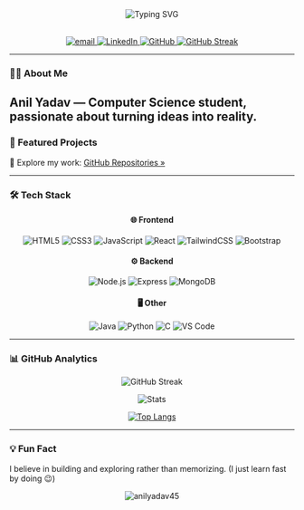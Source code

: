 <!-- README.md -->

<div align="center">
  <img src="https://readme-typing-svg.herokuapp.com?font=Fira+Code&size=26&duration=4000&pause=1000&color=FFFFFF&center=true&vCenter=true&width=800&height=50&lines=Hi+👋,+I'm+Anil+Yadav;MERN+Stack+Developer+%7C+Lifelong+Learner" alt="Typing SVG" />
</div>
<br/>

<p align="center">
  <a href="mailto:rebelanil885@gmail.com">
    <img src="https://img.shields.io/badge/Email-rebelanil885@gmail.com-EA4335?style=for-the-badge&logo=gmail&logoColor=white" alt="email"/>
  </a>
  <a href="https://www.linkedin.com/in/anil-yadav-8b1361282" target="_blank">
    <img src="https://img.shields.io/badge/LinkedIn-Anil_Yadav-0077B5?style=for-the-badge&logo=linkedin&logoColor=white" alt="LinkedIn"/>
  </a>
  <a href="https://github.com/anilyadav45?tab=repositories" target="_blank">
    <img src="https://img.shields.io/badge/GitHub-Projects-181717?style=for-the-badge&logo=github&logoColor=white" alt="GitHub"/>
  </a>
  <a href="https://git.io/streak-stats" target="_blank">
    <img src="https://img.shields.io/badge/Streak_Stats-Check_Out-FF6B81?style=for-the-badge&logo=github&logoColor=white" alt="GitHub Streak"/>
  </a>
</p>

---

### 👨‍💻 About Me

Anil Yadav — Computer Science student, passionate about turning ideas into reality.
---

### 🌟 Featured Projects

🔗 Explore my work: [GitHub Repositories »](https://github.com/anilyadav45?tab=repositories)

---

### 🛠️ Tech Stack

<div align="center">

#### 🌐 Frontend
<p>
  <img alt="HTML5" src="https://img.shields.io/badge/-HTML5-E34F26?style=flat-square&logo=html5&logoColor=white" />
  <img alt="CSS3" src="https://img.shields.io/badge/-CSS3-1572B6?style=flat-square&logo=css3&logoColor=white" />
  <img alt="JavaScript" src="https://img.shields.io/badge/-JavaScript-F7DF1E?style=flat-square&logo=javascript&logoColor=black" />
  <img alt="React" src="https://img.shields.io/badge/-React-61DAFB?style=flat-square&logo=react&logoColor=black" />
  <img alt="TailwindCSS" src="https://img.shields.io/badge/-Tailwind_CSS-06B6D4?style=flat-square&logo=tailwind-css&logoColor=white" />
  <img alt="Bootstrap" src="https://img.shields.io/badge/-Bootstrap-7952B3?style=flat-square&logo=bootstrap&logoColor=white" />
</p>

#### ⚙️ Backend
<p>
  <img alt="Node.js" src="https://img.shields.io/badge/-Node.js-339933?style=flat-square&logo=node.js&logoColor=white" />
  <img alt="Express" src="https://img.shields.io/badge/-Express-000000?style=flat-square&logo=express&logoColor=white" />
  <img alt="MongoDB" src="https://img.shields.io/badge/-MongoDB-47A248?style=flat-square&logo=mongodb&logoColor=white" />
</p>

#### 🖥️ Other
<p>
  <img alt="Java" src="https://img.shields.io/badge/-Java-007396?style=flat-square&logo=java&logoColor=white" />
  <img alt="Python" src="https://img.shields.io/badge/-Python-3776AB?style=flat-square&logo=python&logoColor=white" />
  <img alt="C" src="https://img.shields.io/badge/-C-00599C?style=flat-square&logo=c&logoColor=white" />
  <img alt="VS Code" src="https://img.shields.io/badge/-VS_Code-007ACC?style=flat-square&logo=visual-studio-code&logoColor=white" />
</p>
</div>

---

### 📊 GitHub Analytics

<div align="center">

<!-- More reliable streak stats -->
![GitHub Streak](https://streak-stats.demolab.com/?user=anilyadav45)
<!-- Stats with forced refresh -->
<img src="https://github-readme-stats.vercel.app/api?username=anilyadav45&show_icons=true&count_private=true&cache_seconds=1800&theme=radical" alt="Stats" />

<!-- Top languages with filtering -->
[![Top Langs](https://github-readme-stats.vercel.app/api/top-langs/?username=anilyadav45&layout=compact&hide=html,css,scss&langs_count=6)](https://github.com/anilyadav45)

</div>

---



### 💡 Fun Fact

I believe in building and exploring rather than memorizing. (I just learn fast by doing 😉)
<div align="center">
  <img src="https://komarev.com/ghpvc/?username=anilyadav45&label=Profile%20views&color=0e75b6&style=flat" alt="anilyadav45" /> 
</div>
